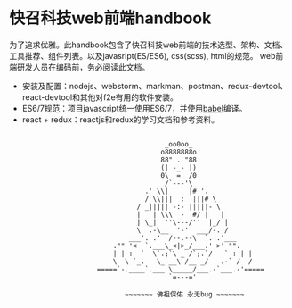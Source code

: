 #  快召科技web前端handbook

为了追求优雅。此handbook包含了快召科技web前端的技术选型、架构、文档、工具推荐、组件列表。以及javasript(ES/ES6), css(scss), html的规范。
web前端研发人员在编码前，务必阅读此文档。

* 安装及配置：nodejs、webstorm、markman、postman、redux-devtool、react-devtool和其他对f2e有用的软件安装。
* ES6/7规范：项目javascript统一使用ES6/7，并使用[babel](http://babeljs.io/)编译。
* react + redux：reactjs和redux的学习文档和参考资料。

```

                                       _oo0oo_
                                      o8888888o
                                      88" . "88
                                      (| -_- |)
                                      0\  =  /0
                                    ___/`---'\___
                                  .' \\|     |# '.
                                  / \\|||  :  |||# \
                                / _||||| -:- |||||- \
                                |   | \\\  -  #/ |   |
                                | \_|  ''\---/''  |_/ |
                                \  .-\__  '-'  ___/-. /
                              ___'. .'  /--.--\  `. .'___
                          ."" '<  `.___\_<|>_/___.' >' "".
                          | | :  `- \`.;`\ _ /`;.`/ - ` : | |
                          \  \ `_.   \_ __\ /__ _/   .-` /  /
                      =====`-.____`.___ \_____/___.-`___.-'=====
                                        `=---='

                             ~~~~~~~ 佛祖保佑 永无bug ~~~~~~~

```
